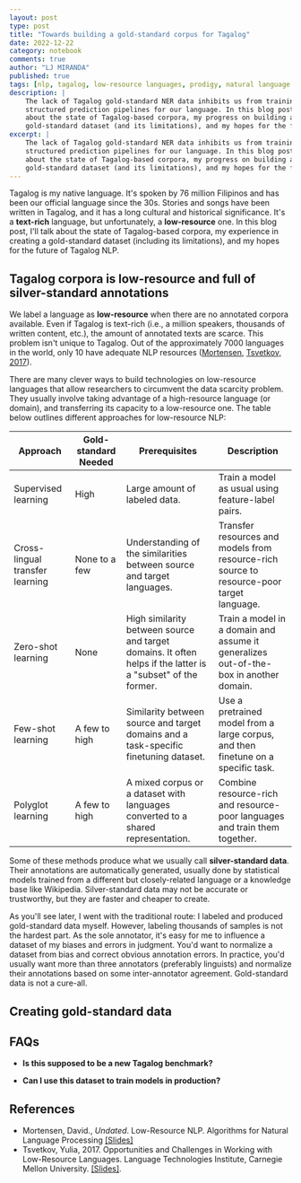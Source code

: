 ```yaml
---
layout: post
type: post
title: "Towards building a gold-standard corpus for Tagalog"
date: 2022-12-22
category: notebook
comments: true
author: "LJ MIRANDA"
published: true
tags: [nlp, tagalog, low-resource languages, prodigy, natural language processing, machine learning]
description: |
    The lack of Tagalog gold-standard NER data inhibits us from training decent
    structured prediction pipelines for our language. In this blog post, I'll talk
    about the state of Tagalog-based corpora, my progress on building a
    gold-standard dataset (and its limitations), and my hopes for the future of Tagalog NLP.
excerpt: |
    The lack of Tagalog gold-standard NER data inhibits us from training decent
    structured prediction pipelines for our language. In this blog post, I'll talk
    about the state of Tagalog-based corpora, my progress on building a
    gold-standard dataset (and its limitations), and my hopes for the future of Tagalog NLP.
---
```



<span class="firstcharacter">T</span>agalog is my native language. It's spoken
by 76 million Filipinos and has been our official language since the 30s. 
Stories and songs have been written in Tagalog, and it has a long cultural and historical significance. It's a **text-rich** language,
but unfortunately, a **low-resource** one. In this blog post, I'll talk about
the state of Tagalog-based corpora, my experience in creating a gold-standard
dataset (including its limitations), and my hopes for the future of Tagalog NLP.

## Tagalog corpora is low-resource and full of silver-standard annotations

We label a language as **low-resource** when there are no annotated corpora
available. Even if Tagalog is text-rich (i.e., a million speakers, thousands of
written content, etc.), the amount of annotated texts are scarce. This problem
isn't unique to Tagalog. Out of the approximately 7000 languages in the world,
only 10 have adequate NLP resources ([Mortensen](#mortensen), [Tsvetkov, 2017](#tsvetkov2017opportunities)). 


There are many clever ways to build technologies on low-resource languages that
allow researchers to circumvent the data scarcity problem. They usually involve
taking advantage of a high-resource language (or domain), and transferring its
capacity to a low-resource one. The table below outlines different approaches for
low-resource NLP:


| Approach                        | Gold-standard Needed | Prerequisites                                                                                                | Description                                                                               |
|---------------------------------|----------------------|--------------------------------------------------------------------------------------------------------------|-------------------------------------------------------------------------------------------|
| Supervised learning             | High                 | Large amount of labeled data.                                                                                 | Train a model as usual using feature-label pairs.                                                   |
| Cross-lingual transfer learning | None to a few        | Understanding of the similarities between source and target languages.                                       | Transfer resources and models from resource-rich source to resource-poor target language. |
| Zero-shot learning              | None                 | High similarity between source and target domains. It often helps if the latter is a "subset" of the former. | Train a model in a domain and assume it generalizes out-of-the-box in another domain.     |
| Few-shot learning               | A few to high        | Similarity between source and target domains and a task-specific finetuning dataset.                         | Use a pretrained model from a large corpus, and then finetune on a specific task.         |
| Polyglot learning               | A few to high        | A mixed corpus or a dataset with languages converted to a shared representation.                             | Combine resource-rich and resource-poor languages and train them together.                |


Some of these methods produce what we usually call  **silver-standard data**.
Their annotations are automatically generated, usually done by statistical
models trained from a different but closely-related language or a knowledge base
like Wikipedia. Silver-standard data may not be accurate or trustworthy, but
they are faster and cheaper to create.

<!-- RRL 

WikiANN


-->


As you'll see later, I went with the traditional route: I labeled and produced
gold-standard data myself. However, labeling thousands of samples is not the
hardest part. As the sole annotator, it's easy for me to influence a dataset of
my biases and errors in judgment. You'd want to normalize a dataset from bias
and correct obvious annotation errors.  In practice, you'd usually want more
than three annotators (preferably linguists) and normalize their annotations
based on some inter-annotator agreement. Gold-standard data is not a cure-all. 


<!--
Given that, I do **not** advise using my annotated dataset for production. It
is biased towards my annotations, and may have label errors sprinkled in
between. Even if I labeled the dataset to the best of my ability, it's not good
scientific practice to use it at its current state. However, I encourage you to
-->

## Creating gold-standard data


## FAQs

- **Is this supposed to be a new Tagalog benchmark?**


- **Can I use this dataset to train models in production?**









## References

-  <a id="mortensen">Mortensen, David.</a>, *Undated*. Low-Resource NLP. Algorithms for Natural Language Processing [[Slides]](http://demo.clab.cs.cmu.edu/algo4nlp20/slides/low-resource-nlp.pdf)
- <a id="tsvetkov2017opportunities">Tsvetkov, Yulia</a>, 2017. Opportunities and Challenges in Working with Low-Resource Languages. Language Technologies Institute, Carnegie Mellon University. [[Slides]](https://www.cs.cmu.edu/~ytsvetko/jsalt-part1.pdf). 

